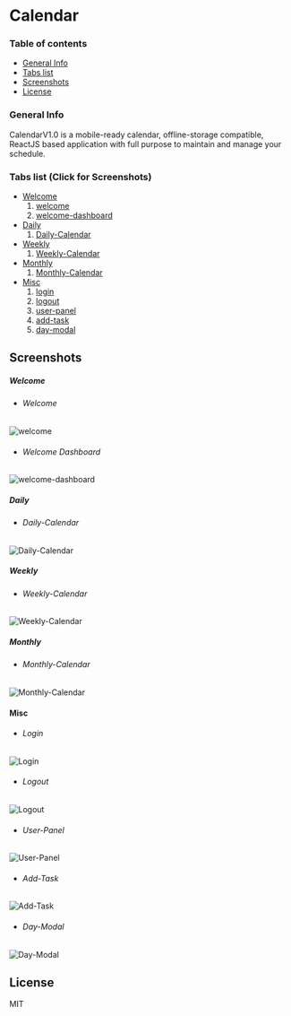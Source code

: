 # Calendar

### Table of contents
* [General Info](#general-info)
* [Tabs list](#tabs-list)
* [Screenshots](#screenshots)
* [License](#license)

### General Info

CalendarV1.0 is a mobile-ready calendar, offline-storage compatible,
ReactJS based application with full purpose to maintain and manage your schedule.

### Tabs list (Click for Screenshots)

- [Welcome](#welcome)
    1. [welcome](#welcome-)
    2. [welcome-dashboard](#welcome-dashboard)
- [Daily](#daily)
    1. [Daily-Calendar](#daily-calendar)
- [Weekly](#weekly)
    1. [Weekly-Calendar](#weekly-calendar)
- [Monthly](#monthly)
    1. [Monthly-Calendar](#monthly-calendar)
- [Misc](#misc)
    1. [login](#login)
    2. [logout](#logout)
    3. [user-panel](#user-panel)
    4. [add-task](#add-task)
    5. [day-modal](#day-modal)

## Screenshots

##### Welcome

- ###### Welcome
![welcome](./images/welcome.png)

- ###### Welcome Dashboard
![welcome-dashboard](./images/welcome-dashboard.png)

##### Daily

- ###### Daily-Calendar
![Daily-Calendar](./images/daily-calendar.png) 


##### Weekly

- ###### Weekly-Calendar
![Weekly-Calendar](./images/weekly-calendar.png)

##### Monthly
- ###### Monthly-Calendar
![Monthly-Calendar](./images/monthly-calendar.png)

#### Misc
- ###### Login
![Login](./images/login.png)
- ###### Logout
![Logout](./images/logout.png)
- ###### User-Panel
![User-Panel](./images/user-panel.png)
- ###### Add-Task
![Add-Task](./images/addtask.png)
- ###### Day-Modal
![Day-Modal](./images/day-modal.png)


## License

MIT

